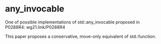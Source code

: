 # any_invocable
One of possible implementations of std::any_invocable proposed in P0288R4: wg21.link/P0288R4

This paper proposes a conservative, move-only equivalent of std::function.
